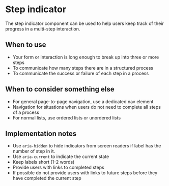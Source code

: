 # Step indicator
The step indicator component can be used to help users keep track of their progress in a multi-step interaction.

## When to use
- Your form or interaction is long enough to break up into three or more steps
- To communicate how many steps there are in a structured process
- To communicate the success or failure of each step in a process

## When to consider something else
- For general page-to-page navigation, use a dedicated nav element
- Navigation for situations when users do not need to complete all steps of a process
- For normal lists, use ordered lists or unordered lists

## Implementation notes
- Use `aria-hidden` to hide indicators from screen readers if label has the number of step in it.
- Use `aria-current` to indicate the current state
- Keep labels short (1-2 words)
- Provide users with links to completed steps
- If possible do not provide users with links to future steps before they have completed the current step